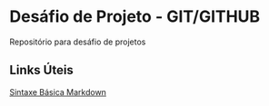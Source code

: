 # Desáfio de Projeto - GIT/GITHUB
Repositório para desáfio de projetos

## Links Úteis
[Sintaxe Básica Markdown](https://www.markdownguide.org/getting-started/)

